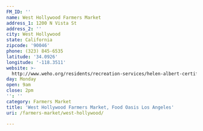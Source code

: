 ```yaml
---
FM_ID: ''
name: West Hollywood Farmers Market
address_1: 1200 N Vista St
address_2: ''
city: West Hollywood
state: California
zipcode: '90046'
phone: (323) 845-6535
latitude: '34.0926'
longitude: '-118.3511'
website: >-
  http://www.weho.org/residents/recreation-services/helen-albert-certified-farmers-market
day: Monday
open: 9am
close: 2pm
'': ''
category: Farmers Market
title: 'West Hollywood Farmers Market, Food Oasis Los Angeles'
uri: /farmers-market/west-hollywood/

---
```

